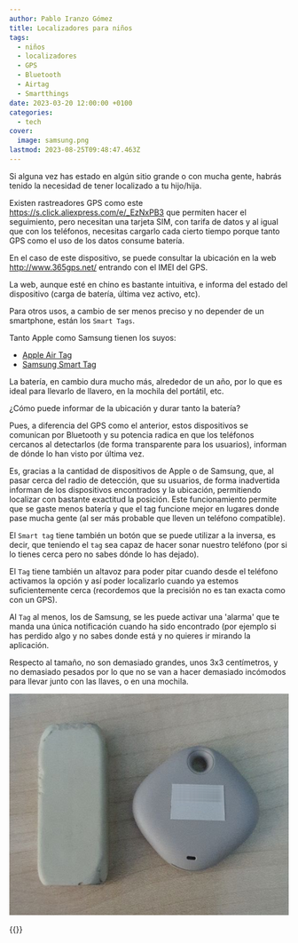 ```yaml
---
author: Pablo Iranzo Gómez
title: Localizadores para niños
tags:
  - niños
  - localizadores
  - GPS
  - Bluetooth
  - Airtag
  - Smartthings
date: 2023-03-20 12:00:00 +0100
categories:
  - tech
cover:
  image: samsung.png
lastmod: 2023-08-25T09:48:47.463Z
---
```


Si alguna vez has estado en algún sitio grande o con mucha gente, habrás tenido la necesidad de tener localizado a tu hijo/hija.

Existen rastreadores GPS como este <https://s.click.aliexpress.com/e/_EzNxPB3> que permiten hacer el seguimiento, pero necesitan una tarjeta SIM, con tarifa de datos y al igual que con los teléfonos, necesitas cargarlo cada cierto tiempo porque tanto GPS como el uso de los datos consume batería.

En el caso de este dispositivo, se puede consultar la ubicación en la web <http://www.365gps.net/> entrando con el IMEI del GPS.

La web, aunque esté en chino es bastante intuitiva, e informa del estado del dispositivo (carga de batería, última vez activo, etc).

Para otros usos, a cambio de ser menos preciso y no depender de un smartphone, están los `Smart Tags`.

Tanto Apple como Samsung tienen los suyos:

- [Apple Air Tag](https://www.amazon.es/dp/B09364K56M?tag=redken-21)
- [Samsung Smart Tag](https://www.amazon.es/dp/B08P94RML3?tag=redken-21)

La batería, en cambio dura mucho más, alrededor de un año, por lo que es ideal para llevarlo de llavero, en la mochila del portátil, etc.

¿Cómo puede informar de la ubicación y durar tanto la batería?

Pues, a diferencia del GPS como el anterior, estos dispositivos se comunican por Bluetooth y su potencia radica en que los teléfonos cercanos al detectarlos (de forma transparente para los usuarios), informan de dónde lo han visto por última vez.

Es, gracias a la cantidad de dispositivos de Apple o de Samsung, que, al pasar cerca del radio de detección, que su usuarios, de forma inadvertida informan de los dispositivos encontrados y la ubicación, permitiendo localizar con bastante exactitud la posición. Este funcionamiento permite que se gaste menos batería y que el tag funcione mejor en lugares donde pase mucha gente (al ser más probable que lleven un teléfono compatible).

El `Smart tag` tiene también un botón que se puede utilizar a la inversa, es decir, que teniendo el `tag` sea capaz de hacer sonar nuestro teléfono (por si lo tienes cerca pero no sabes dónde lo has dejado).

El `Tag` tiene también un altavoz para poder pitar cuando desde el teléfono activamos la opción y así poder localizarlo cuando ya estemos suficientemente cerca (recordemos que la precisión no es tan exacta como con un GPS).

Al `Tag` al menos, los de Samsung, se les puede activar una 'alarma' que te manda una única notificación cuando ha sido encontrado (por ejemplo si has perdido algo y no sabes donde está y no quieres ir mirando la aplicación.

Respecto al tamaño, no son demasiado grandes, unos 3x3 centímetros, y no demasiado pesados por lo que no se van a hacer demasiado incómodos para llevar junto con las llaves, o en una mochila.

![](samsung.png)

{{<disfruta>}}
